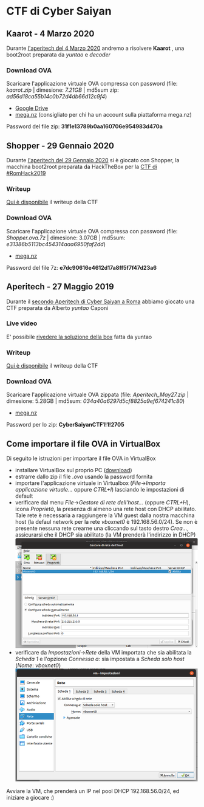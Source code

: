 # CTF di Cyber Saiyan

## Kaarot - 4 Marzo 2020
Durante [l'aperitech del 4 Marzo 2020](https://community.codemotion.com/cyber-saiyan/meetups/roma-meetup-aperitech-di-marzo-di-cyber-saiyan) andremo a risolvere **Kaarot** , una boot2root preparata da *yuntao* e *decoder*

### Download OVA
Scaricare l'applicazione virtuale OVA compressa con password (file: *kaarot.zip* | dimesione: *7.21GB* | md5sum zip: *ad56d18ca55b14c0b72d4db66d12c9f4*)
* [Google Drive](https://drive.google.com/file/d/1wIBNkwSZ_D4RfK-oR-1wwgqGJ8C9bLiF/view?usp=sharing)
* [mega.nz](https://mega.nz/#!WzR3RSDQ!1feC4sEnEbZN_tGk5U_DAiW6fCAXyeFuV9V4jrPB8cU) (consigliato per chi ha un account sulla piattaforma mega.nz)

Password del file zip: **31f1e13789b0aa160706e954983d470a**

## Shopper - 29 Gennaio 2020
Durante [l'aperitech del 29 Gennaio 2020](https://community.codemotion.com/cyber-saiyan/meetups/meetup-aperitech-roma-di-cyber-saiyan) si è giocato con Shopper, la macchina boot2root preparata da HackTheBox per la [CTF di #RomHack2019](https://2019.romhack.io/ctf-2019.html)

### Writeup
[Qui è disponibile](writeup-20200129/ctf-writeup.md) il writeup della CTF

### Download OVA
Scaricare l'applicazione virtuale OVA compressa con password (file: *Shopper.ova.7z* | dimesione: 3.07GB | md5sum: *e31386b5113bc454314aaa6950faf2dd*)
* [mega.nz](https://mega.nz/#!SuAi0aAI!rAkUHGFmjGv4-yw1svS5iJ5CTty77EWsNIYrDChHDpQ)

Password del file 7z: **e7dc90616e4612d17a8ff5f7f47d23a6**

## Aperitech - 27 Maggio 2019
Durante il [secondo Aperitech di Cyber Saiyan a Roma](https://www.eventbrite.it/e/biglietti-secondo-appuntamento-con-le-ctf-aperitech-di-cyber-saiyan-60310700930) abbiamo giocato una CTF preparata da Alberto *yuntao* Caponi

### Live video
E' possibile [rivedere la soluzione della box](https://youtu.be/sLuA1Phi4mg?t=575) fatta da yuntao

### Writeup
[Qui è disponibile](writeup-20190527/ctf-writeup.md) il writeup della CTF

### Download OVA
Scaricare l'applicazione virtuale OVA zippata (file: *Aperitech_May27.zip* | dimesione: 5.28GB | md5sum: *034a40a6297d5cf8825a9ef674241c80*)
* [mega.nz](https://mega.nz/#!bAoBzY7T!Y0HTuOPgjzW092TfUw4fskNyxdAl4steg0n_jyyM9-M) 

Password per lo zip: **CyberSaiyanCTF1!1!2705**

## Come importare il file OVA in VirtualBox
Di seguito le istruzioni per importare il file OVA in VirtualBox
* installare VirtualBox sul proprio PC ([download](https://www.virtualbox.org/wiki/Downloads))
* estrarre dallo zip il file *.ova* usando la password fornita
* importare l'applicazione virtuale in Virtualbox (*File*->*Importa applicazione virtuale...* oppure *CTRL+I*) lasciando le impostazioni di default
* verificare dal menu *File*->*Gestore di rete dell'host...* (oppure *CTRL+H*), icona *Proprietà*, la presenza di almeno una rete host con DHCP abilitato. Tale rete è necessaria a raggiungere la VM guest dalla nostra macchina host (la defaul network per la rete *vboxnet0* è 192.168.56.0/24). Se non è presente nessuna rete crearne una cliccando sul tasto destro *Crea...*, assicurarsi che il DHCP sia abilitato (la VM prenderà l'indirizzo in DHCP)
![vboxnet0](vbox-01.png)
* verificare da *Impostazioni*->*Rete* della VM importata che sia abilitata la *Scheda 1* e l'opzione *Connessa a:* sia impostata a *Scheda solo host* (*Nome*: *vboxnet0*)
![vboxnet0](vbox-02.png)

Avviare la VM, che prenderà un IP nel pool DHCP 192.168.56.0/24, ed iniziare a giocare :)
